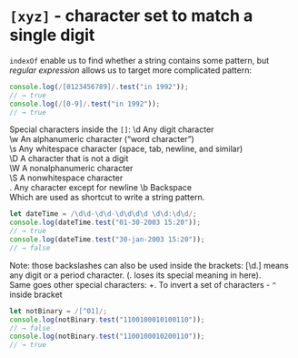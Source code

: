 # `[xyz]` - character set to match a single digit
`indexOf` enable us to find whether a string contains some pattern, but *regular
 expression* allows us to target more complicated pattern: 
```javascript
console.log(/[0123456789]/.test("in 1992"));
// → true
console.log(/[0-9]/.test("in 1992"));
// → true
```
Special characters inside the `[]`: 
\d	Any digit character  
\w	An alphanumeric character (“word character”)  
\s	Any whitespace character (space, tab, newline, and similar)  
\D	A character that is not a digit  
\W	A nonalphanumeric character  
\S	A nonwhitespace character  
.	Any character except for newline 
\b  Backspace  
Which are used as shortcut to write a string pattern. 
```javascript
let dateTime = /\d\d-\d\d-\d\d\d\d \d\d:\d\d/;
console.log(dateTime.test("01-30-2003 15:20"));
// → true
console.log(dateTime.test("30-jan-2003 15:20"));
// → false
```
Note: those backslashes can also be used inside the brackets: 
[\d.] means any digit or a period character. (. loses its special meaning in here).  
Same goes other special characters: +.
To invert a set of characters - `^` inside bracket
```javascript
let notBinary = /[^01]/;
console.log(notBinary.test("1100100010100110"));
// → false
console.log(notBinary.test("1100100010200110"));
// → true
```
